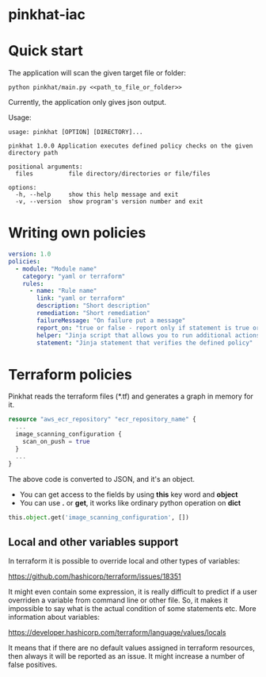 # pinkhat-iac

# Quick start
The application will scan the given target file or folder:
```shell
python pinkhat/main.py <<path_to_file_or_folder>>
```
Currently, the application only gives json output.

Usage:
```
usage: pinkhat [OPTION] [DIRECTORY]...

pinkhat 1.0.0 Application executes defined policy checks on the given directory path

positional arguments:
  files          file directory/directories or file/files

options:
  -h, --help     show this help message and exit
  -v, --version  show program's version number and exit
```

# Writing own policies
```yaml
version: 1.0
policies:
  - module: "Module name"
    category: "yaml or terraform"
    rules:
      - name: "Rule name"
        link: "yaml or terraform"
        description: "Short description"
        remediation: "Short remediation"
        failureMessage: "On failure put a message"
        report_on: "true or false - report only if statement is true or false"
        helper: "Jinja script that allows you to run additional actions"
        statement: "Jinja statement that verifies the defined policy"
```

# Terraform policies
Pinkhat reads the terraform files (*.tf) and generates a graph in memory for it.
```terraform
resource "aws_ecr_repository" "ecr_repository_name" {
  ...
  image_scanning_configuration {
    scan_on_push = true
  }
  ...
}
```
The above code is converted to JSON, and it's an object.
- You can get access to the fields by using **this** key word and **object**
- You can use **.** or **get**, it works like ordinary python operation on **dict**

```python
this.object.get('image_scanning_configuration', [])
```

## Local and other variables support
In terraform it is possible to override local and other types of variables:

https://github.com/hashicorp/terraform/issues/18351

It might even contain some expression, it is really difficult to predict if a user overriden a variable from command line or other file. So, it makes it impossible to say what is the actual condition of some statements etc.
More information about variables:

https://developer.hashicorp.com/terraform/language/values/locals

It means that if there are no default values assigned in terraform resources, then always it will be reported as an issue. It might increase a number of false positives.
